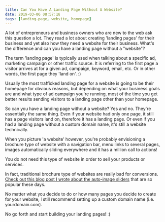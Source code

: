 ```yaml
---
title: Can You Have A Landing Page Without A Website?
date: 2019-03-06 08:57:18
tags: [landing-page, website, homepage]
---
```


A lot of entrepreneurs and business owners who are new to the web ask this question a lot. They read a lot about creating 'landing pages' for their business and yet also how they need a website for their business. What's the difference and can you have a landing page without a "website"?

The term 'landing page' is typically used when talking about a specific ad, marketing campaign or other traffic source. It is referring to the first page a visitor arrives at for a given ad, campaign, keyword, email, etc. Or in other words, the first page they 'land on'. :)

Usually the most trafficked landing page for a website is going to be their homepage for obvious reasons, but depending on what your business goals are and what type of ad campaign you're running, most of the time you get better results sending visitors to a landing page other than your homepage.

So can you have a landing page without a website? Yes and no. They're essentially the same thing. Even if your website had only one page, it still has a page visitors land on, therefore it has a landing page. Or even if you had a landing page without a custom domain name, it's still a website technically.

When you picture 'a website' however, you're probably envisioning a brochure type of website with a navigation bar, menu links to several pages, images automatically sliding everywhere and it has a million call to actions!

You do not need this type of website in order to sell your products or services.

In fact, traditional brochure type of websites are really bad for conversions. [Check out this blog post I wrote about the auto-image sliders](https://blog.stevelongoria.net/2018/12/27/auto-image-slider-carousel-on-homepage/) that are so popular these days.

No matter what you decide to do or how many pages you decide to create for your website, I still recommend setting up a custom domain name (i.e. yourdomain.com). 

No go forth and start building your landing pages! :)

